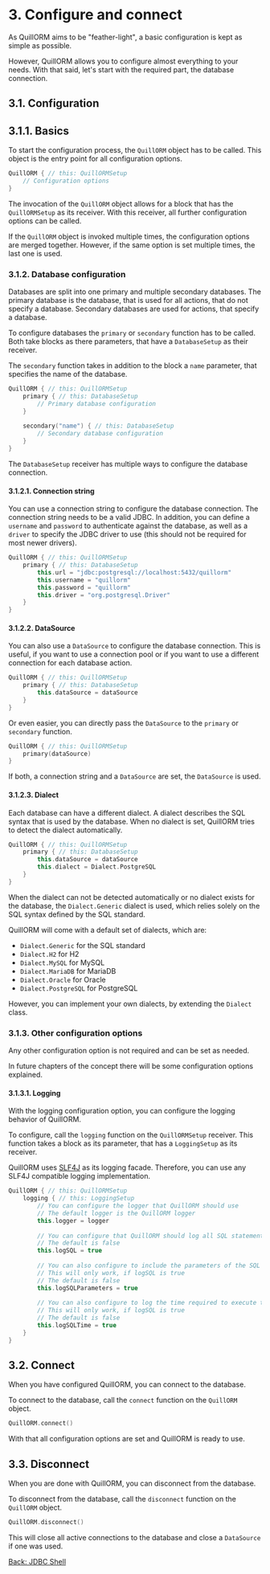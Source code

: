 # 3. Configure and connect
As QuillORM aims to be "feather-light", a basic configuration is kept as simple as possible.

However, QuillORM allows you to configure almost everything to your needs. With that said, let's start
with the required part, the database connection.

## 3.1. Configuration
## 3.1.1. Basics
To start the configuration process, the `QuillORM` object has to be called. This object is the entry point for all
configuration options.

```kotlin
QuillORM { // this: QuillORMSetup
    // Configuration options
}
```

The invocation of the `QuillORM` object allows for a block that has the `QuillORMSetup` as its receiver.
With this receiver, all further configuration options can be called.

If the `QuillORM` object is invoked multiple times, the configuration options are merged together.
However, if the same option is set multiple times, the last one is used.

### 3.1.2. Database configuration
Databases are split into one primary and multiple secondary databases. The primary database is the database, 
that is used for all actions, that do not specify a database. Secondary databases are used for actions, that specify
a database.

To configure databases the `primary` or `secondary` function has to be called.
Both take blocks as there parameters, that have a `DatabaseSetup` as their receiver.

The `secondary` function takes in addition to the block a `name` parameter, that specifies the name of the database.

```kotlin
QuillORM { // this: QuillORMSetup
    primary { // this: DatabaseSetup
        // Primary database configuration
    }
    
    secondary("name") { // this: DatabaseSetup
        // Secondary database configuration
    }
}
```

The `DatabaseSetup` receiver has multiple ways to configure the database connection.

#### 3.1.2.1. Connection string
You can use a connection string to configure the database connection. The connection string needs to be a valid JDBC.
In addition, you can define a `username` and `password` to authenticate against the database,
as well as a `driver` to specify the JDBC driver to use (this should not be required for most newer drivers).

```kotlin
QuillORM { // this: QuillORMSetup
    primary { // this: DatabaseSetup
        this.url = "jdbc:postgresql://localhost:5432/quillorm"
        this.username = "quillorm"
        this.password = "quillorm"
        this.driver = "org.postgresql.Driver"
    }
}
```

#### 3.1.2.2. DataSource
You can also use a `DataSource` to configure the database connection. This is useful, if you want to use a connection
pool or if you want to use a different connection for each database action.

```kotlin
QuillORM { // this: QuillORMSetup
    primary { // this: DatabaseSetup
        this.dataSource = dataSource
    }
}
```

Or even easier, you can directly pass the `DataSource` to the `primary` or `secondary` function.

```kotlin
QuillORM { // this: QuillORMSetup
    primary(dataSource)
}
```

If both, a connection string and a `DataSource` are set, the `DataSource` is used.

#### 3.1.2.3. Dialect
Each database can have a different dialect.
A dialect describes the SQL syntax that is used by the database.
When no dialect is set, QuillORM tries to detect the dialect automatically.

```kotlin
QuillORM { // this: QuillORMSetup
    primary { // this: DatabaseSetup
        this.dataSource = dataSource
        this.dialect = Dialect.PostgreSQL
    }
}
```

When the dialect can not be detected automatically or no dialect exists for the database, the `Dialect.Generic` dialect
is used, which relies solely on the SQL syntax defined by the SQL standard.

QuillORM will come with a default set of dialects, which are:
- `Dialect.Generic` for the SQL standard
- `Dialect.H2` for H2
- `Dialect.MySQL` for MySQL
- `Dialect.MariaDB` for MariaDB
- `Dialect.Oracle` for Oracle
- `Dialect.PostgreSQL` for PostgreSQL

However, you can implement your own dialects, by extending the `Dialect` class.

### 3.1.3. Other configuration options
Any other configuration option is not required and can be set as needed.

In future chapters of the concept there will be some configuration options explained.

#### 3.1.3.1. Logging
With the logging configuration option, you can configure the logging behavior of QuillORM.

To configure, call the `logging` function on the `QuillORMSetup` receiver. 
This function takes a block as its parameter, that has a `LoggingSetup` as its receiver.

QuillORM uses [SLF4J](https://www.slf4j.org/) as its logging facade. 
Therefore, you can use any SLF4J compatible logging implementation.

```kotlin
QuillORM { // this: QuillORMSetup
    logging { // this: LoggingSetup
        // You can configure the logger that QuillORM should use
        // The default logger is the QuillORM logger
        this.logger = logger
        
        // You can configure that QuillORM should log all SQL statements executed (they will be logged at the debug level)
        // The default is false
        this.logSQL = true
        
        // You can also configure to include the parameters of the SQL statements in the log
        // This will only work, if logSQL is true
        // The default is false
        this.logSQLParameters = true
        
        // You can also configure to log the time required to execute the SQL statements
        // This will only work, if logSQL is true
        // The default is false
        this.logSQLTime = true
    }
}
```

## 3.2. Connect
When you have configured QuillORM, you can connect to the database.

To connect to the database, call the `connect` function on the `QuillORM` object.

```kotlin
QuillORM.connect()
```

With that all configuration options are set and QuillORM is ready to use.

## 3.3. Disconnect
When you are done with QuillORM, you can disconnect from the database.

To disconnect from the database, call the `disconnect` function on the `QuillORM` object.

```kotlin
QuillORM.disconnect()
```

This will close all active connections to the database and close a `DataSource` if one was used.

[Back: JDBC Shell](JDBCShell.md#2-jdbc-shell)